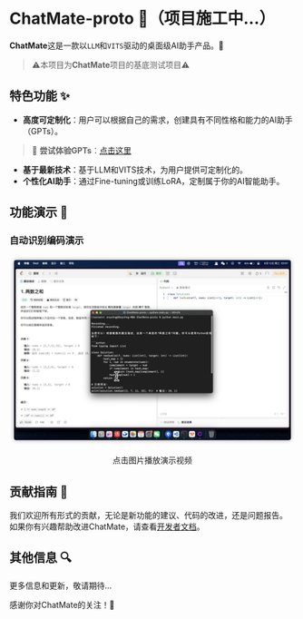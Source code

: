 # ChatMate-proto 🤖（项目施工中...）

**ChatMate**这是一款以`LLM`和`VITS`驱动的桌面级AI助手产品。🚀

> ⚠️本项目为**ChatMate**项目的基底测试项目⚠️

## 特色功能 ✨

- **高度可定制化**：用户可以根据自己的需求，创建具有不同性格和能力的AI助手（GPTs）。
> 🌟 **尝试体验GPTs**：[点击这里](https://gpt.yucheng.life/market)
- **基于最新技术**：基于LLM和VITS技术，为用户提供可定制化的。
- **个性化AI助手**：通过Fine-tuning或训练LoRA，定制属于你的AI智能助手。

## 功能演示 🤯

### 自动识别编码演示

[![观看视频](/static/code-demo.png)](https://player.bilibili.com/player.html?isOutside=true&aid=1705633215&bvid=BV1TT421e7Eb&cid=1578941045&p=1)

<center>点击图片播放演示视频</center>

## 贡献指南 🤝

我们欢迎所有形式的贡献，无论是新功能的建议、代码的改进，还是问题报告。
如果你有兴趣帮助改进ChatMate，请查看[开发者文档](https://github.com/SynopAI/ChatMate/blob/main/docs/Dev-doc.md)。


## 其他信息 🔍

更多信息和更新，敬请期待...

感谢你对ChatMate的关注！💖